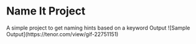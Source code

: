 # Name It Project

<p>
    A simple project to get naming hints based on a keyword
    Output
    ![Sample Output](https://tenor.com/view/gif-22751151)
    
</p>
